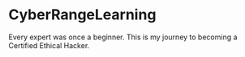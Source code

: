 # CyberRangeLearning
Every expert was once a beginner. This is my journey to becoming a Certified Ethical Hacker.
